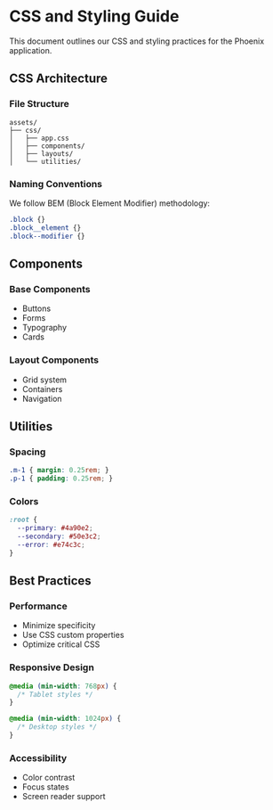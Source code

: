 # CSS and Styling Guide

This document outlines our CSS and styling practices for the Phoenix application.

## CSS Architecture

### File Structure
```
assets/
├── css/
│   ├── app.css
│   ├── components/
│   ├── layouts/
│   └── utilities/
```

### Naming Conventions
We follow BEM (Block Element Modifier) methodology:
```css
.block {}
.block__element {}
.block--modifier {}
```

## Components

### Base Components
- Buttons
- Forms
- Typography
- Cards

### Layout Components
- Grid system
- Containers
- Navigation

## Utilities

### Spacing
```css
.m-1 { margin: 0.25rem; }
.p-1 { padding: 0.25rem; }
```

### Colors
```css
:root {
  --primary: #4a90e2;
  --secondary: #50e3c2;
  --error: #e74c3c;
}
```

## Best Practices

### Performance
- Minimize specificity
- Use CSS custom properties
- Optimize critical CSS

### Responsive Design
```css
@media (min-width: 768px) {
  /* Tablet styles */
}

@media (min-width: 1024px) {
  /* Desktop styles */
}
```

### Accessibility
- Color contrast
- Focus states
- Screen reader support
